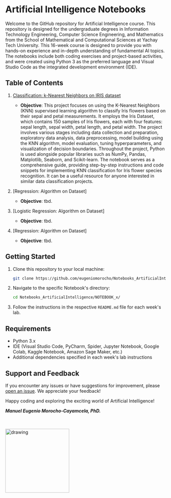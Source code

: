 # Artificial Intelligence Notebooks

Welcome to the GitHub repository for Artificial Intelligence course. This repository is designed for the undergraduate degrees in Information Technology Engineering, Computer Science Engineering, and Mathematics from the School of Mathematical and Computational Sciences at Yachay Tech University. This 16-week course is designed to provide you with hands-on experience and in-depth understanding of fundamental AI topics. The notebooks include both coding exercises and project-based activities, and were created using Python 3 as the preferred language and Visual Studio Code as the integrated development environment (IDE).

## Table of Contents

1. [Classification: k-Nearest Neighbors on IRIS dataset](k-Nearest_Neighbors.ipynb)
   - **Objective**: This project focuses on using the K-Nearest Neighbors (KNN) supervised learning algorithm to classify Iris flowers based on their sepal and petal measurements. It employs the Iris Dataset, which contains 150 samples of Iris flowers, each with four features: sepal length, sepal width, petal length, and petal width. The project involves various stages including data collection and preparation, exploratory data analysis, data preprocessing, model building using the KNN algorithm, model evaluation, tuning hyperparameters, and visualization of decision boundaries. Throughout the project, Python is used alongside popular libraries such as NumPy, Pandas, Matplotlib, Seaborn, and Scikit-learn. The notebook serves as a comprehensive guide, providing step-by-step instructions and code snippets for implementing KNN classification for Iris flower species recognition. It can be a useful resource for anyone interested in similar data classification projects.

2. [Regression: Algorithm on Dataset]
   - **Objective**: tbd.

3. [Logistic Regression: Algorithm on Dataset]
   - **Objective**: tbd.

4. [Regression: Algorithm on Dataset]
   - **Objective**: tbd.

## Getting Started

1. Clone this repository to your local machine:

   ```bash
   git clone https://github.com/eugeniomorocho/Notebooks_ArtificialIntelligence.git

2. Navigate to the specific Notebook's directory:
   ```bash
   cd Notebooks_ArtificialIntelligence/NOTEBOOK_x/
   
3. Follow the instructions in the respective `README.md` file for each week's lab.


## Requirements

- Python 3.x
- IDE (Visual Studio Code, PyCharm, Spider, Jupyter Notebook, Google Colab, Kaggle Notebook, Amazon Sage Maker, etc.)
- Additional dependencies specified in each week's lab instructions

## Support and Feedback

If you encounter any issues or have suggestions for improvement, please [open an issue](https://github.com/eugeniomorocho/Notebooks_ArtificialIntelligence/issues). We appreciate your feedback!

Happy coding and exploring the exciting world of Artificial Intelligence!


***Manuel Eugenio Morocho-Cayamcela, PhD.***

<br>
<br>
<img src="yt.png" alt="drawing" style="width: 200px;" />
